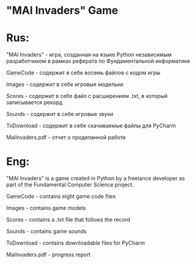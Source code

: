 # "MAI Invaders" Game

# Rus:

"MAI Invaders" - игра, созданная на языке Python независимым разработчиком в рамках реферата по Фундаментальной информатике

GameCode - содержит в себе восемь файлов с кодом игры

Images - содержит в себе игровые модельки

Scores - содержит в себе файл с расширением .txt, в который записывается рекорд

Sounds - содержит в себе игровые звуки

ToDownload - содержит в себе скачиваемые файлы для PyCharm

MaiInvaders.pdf - отчет о проделанной работе

# Eng:

"MAI Invaders" is a game created in Python by a freelance developer as part of the Fundamental Computer Science project.

GameCode - contains eight game code files

Images - contains game models

Scores - contains a .txt file that follows the record

Sounds - contains game sounds

ToDownload - contains downloadable files for PyCharm

MaiInvaders.pdf - progress report
